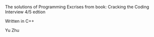The solutions of Programming Excrises from book: 
    Cracking the Coding Interview 4/5 edtion 
    
Written in C++



Yu Zhu



